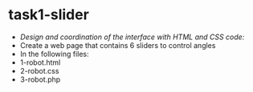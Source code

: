 # task1-slider
+ *Design and coordination of the interface with HTML and CSS code:*
+ Create a web page that contains 6 sliders to control angles
+ In the following files:
+ 1-robot.html
+ 2-robot.css
+ 3-robot.php
